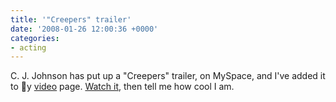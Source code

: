 ```yaml
---
title: '"Creepers" trailer'
date: '2008-01-26 12:00:36 +0000'
categories:
- acting
---
```

C. J. Johnson has put up a "Creepers" trailer, on MySpace, and I've added it to
y [video](/video/) page. [Watch it](/video/), then tell me how cool I am.
